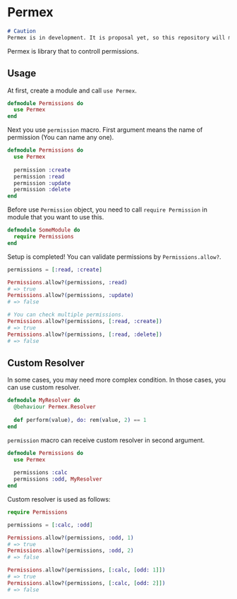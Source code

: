 # Permex

```markdown
# Caution
Permex is in development. It is proposal yet, so this repository will may be archived.
```

Permex is library that to controll permissions.

## Usage

At first, create a module and call `use Permex`.

```elixir
defmodule Permissions do
  use Permex
end
```

Next you use `permission` macro. First argument means the name of permission (You can name any one).

```elixir
defmodule Permissions do
  use Permex
  
  permission :create
  permission :read
  permission :update
  permission :delete
end
```

Before use `Permission` object, you need to call `require Permission` in module that you want to use this.

```elixir
defmodule SomeModule do
  require Permissions
end
```

Setup is completed! You can validate permissions by `Permissions.allow?`.

```elixir
permissions = [:read, :create]

Permissions.allow?(permissions, :read)
# => true
Permissions.allow?(permissions, :update)
# => false

# You can check multiple permissions.
Permissions.allow?(permissions, [:read, :create])
# => true
Permissions.allow?(permissions, [:read, :delete])
# => false
```

## Custom Resolver

In some cases, you may need more complex condition. In those cases, you can use custom resolver.

```elixir
defmodule MyResolver do
  @behaviour Permex.Resolver
  
  def perform(value), do: rem(value, 2) == 1
end
```

`permission` macro can receive custom resolver in second argument.

```elixir
defmodule Permissions do
  use Permex
  
  permissions :calc
  permissions :odd, MyResolver
end
```

Custom resolver is used as follows:

```elixir
require Permissions

permissions = [:calc, :odd]

Permissions.allow?(permissions, :odd, 1)
# => true
Permissions.allow?(permissions, :odd, 2)
# => false

Permissions.allow?(permissions, [:calc, [odd: 1]])
# => true
Permissions.allow?(permissions, [:calc, [odd: 2]])
# => false
```

